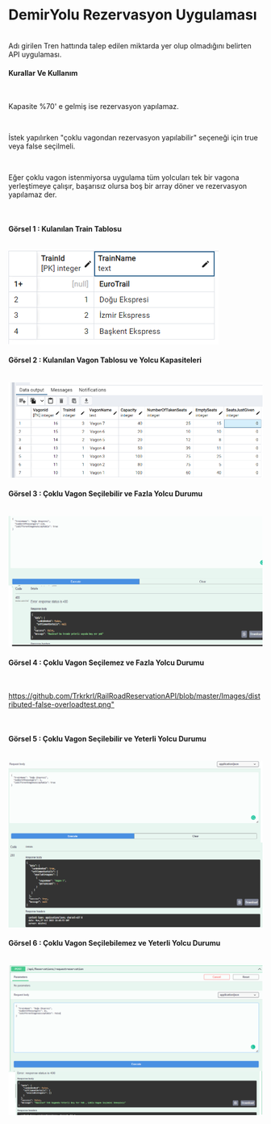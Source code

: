 ﻿
# DemirYolu Rezervasyon Uygulaması

<br/>
Adı girilen Tren hattında talep edilen miktarda yer olup olmadığını belirten API uygulaması.
<br/>

#### Kurallar Ve Kullanım

<br/>

Kapasite %70' e gelmiş ise rezervasyon yapılamaz.

<br/>

İstek yapılırken "çoklu vagondan rezervasyon yapılabilir"  seçeneği için true veya false seçilmeli.

<br/>

Eğer çoklu vagon istenmiyorsa uygulama tüm yolcuları tek bir vagona yerleştimeye çalışır, başarısız olursa boş bir array döner ve rezervasyon yapılamaz der.

<br/>


#### Görsel 1 : Kulanılan Train Tablosu

<br/>

<img src="https://github.com/Trkrkrl/RailRoadReservationAPI/blob/master/Images/TrainsTable.png">

<br/>


#### Görsel 2 : Kulanılan Vagon Tablosu ve Yolcu Kapasiteleri

<br/>

<img src="https://github.com/Trkrkrl/RailRoadReservationAPI/blob/master/Images/Vagons%20Table.png">



<br/>

#### Görsel 3 : Çoklu Vagon Seçilebilir ve Fazla Yolcu Durumu


<br/>

<img src="https://github.com/Trkrkrl/RailRoadReservationAPI/blob/master/Images/distributed-true-overlaod%20test.png">

<br/>


#### Görsel 4 : Çoklu Vagon Seçilemez ve Fazla Yolcu Durumu


<br/>

<https://github.com/Trkrkrl/RailRoadReservationAPI/blob/master/Images/distributed-false-overloadtest.png">

<br/>


#### Görsel 5 : Çoklu Vagon Seçilebilir ve Yeterli Yolcu Durumu


<br/>

<img src="https://github.com/Trkrkrl/RailRoadReservationAPI/blob/master/Images/distributed-true-low%20passenger.png">


<br/>


#### Görsel 6 : Çoklu Vagon Seçilebilemez ve Yeterli Yolcu Durumu


<br/>

<img src="https://github.com/Trkrkrl/RailRoadReservationAPI/blob/master/Images/distributed-false-overloadtest.png">